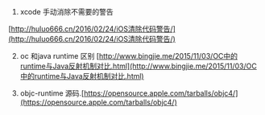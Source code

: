1. xcode 手动消除不需要的警告

 [http://huluo666.cn/2016/02/24/iOS清除代码警告/](http://huluo666.cn/2016/02/24/iOS清除代码警告/)

2. oc 和java runtime 区别
[http://www.bingjie.me/2015/11/03/OC中的runtime与Java反射机制对比.html](http://www.bingjie.me/2015/11/03/OC中的runtime与Java反射机制对比.html)

3. objc-runtime 源码.[https://opensource.apple.com/tarballs/objc4/](https://opensource.apple.com/tarballs/objc4/)


